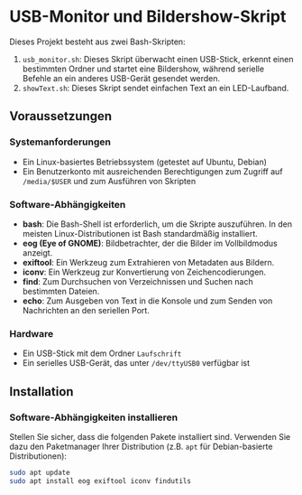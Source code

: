 # USB-Monitor und Bildershow-Skript

Dieses Projekt besteht aus zwei Bash-Skripten:

1. `usb_monitor.sh`: Dieses Skript überwacht einen USB-Stick, erkennt einen bestimmten Ordner und startet eine Bildershow, während serielle Befehle an ein anderes USB-Gerät gesendet werden.
2. `showText.sh`: Dieses Skript sendet einfachen Text an ein LED-Laufband.

## Voraussetzungen

### Systemanforderungen

- Ein Linux-basiertes Betriebssystem (getestet auf Ubuntu, Debian)
- Ein Benutzerkonto mit ausreichenden Berechtigungen zum Zugriff auf `/media/$USER` und zum Ausführen von Skripten

### Software-Abhängigkeiten

- **bash**: Die Bash-Shell ist erforderlich, um die Skripte auszuführen. In den meisten Linux-Distributionen ist Bash standardmäßig installiert.
- **eog (Eye of GNOME)**: Bildbetrachter, der die Bilder im Vollbildmodus anzeigt.
- **exiftool**: Ein Werkzeug zum Extrahieren von Metadaten aus Bildern.
- **iconv**: Ein Werkzeug zur Konvertierung von Zeichencodierungen.
- **find**: Zum Durchsuchen von Verzeichnissen und Suchen nach bestimmten Dateien.
- **echo**: Zum Ausgeben von Text in die Konsole und zum Senden von Nachrichten an den seriellen Port.

### Hardware

- Ein USB-Stick mit dem Ordner `Laufschrift`
- Ein serielles USB-Gerät, das unter `/dev/ttyUSB0` verfügbar ist

## Installation

### Software-Abhängigkeiten installieren

Stellen Sie sicher, dass die folgenden Pakete installiert sind. Verwenden Sie dazu den Paketmanager Ihrer Distribution (z.B. `apt` für Debian-basierte Distributionen):

```sh
sudo apt update
sudo apt install eog exiftool iconv findutils
